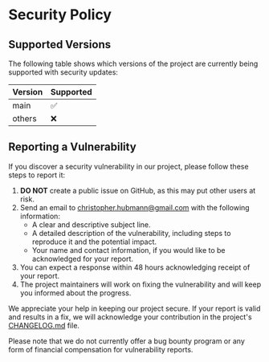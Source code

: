 # Security Policy

## Supported Versions

The following table shows which versions of the project are currently being supported with security updates:

| Version | Supported          |
| ------- | ------------------ |
| main    | :white_check_mark: |
| others  | :x:                |

## Reporting a Vulnerability

If you discover a security vulnerability in our project, please follow these steps to report it:

1. **DO NOT** create a public issue on GitHub, as this may put other users at risk.
2. Send an email to [christopher.hubmann@gmail.com](mailto:christopher.hubmann@gmail.com) with the following information:
   - A clear and descriptive subject line.
   - A detailed description of the vulnerability, including steps to reproduce it and the potential impact.
   - Your name and contact information, if you would like to be acknowledged for your report.
3. You can expect a response within 48 hours acknowledging receipt of your report.
4. The project maintainers will work on fixing the vulnerability and will keep you informed about the progress.

We appreciate your help in keeping our project secure. If your report is valid and results in a fix, we will acknowledge your contribution in the project's [CHANGELOG.md](CHANGELOG.md) file.

Please note that we do not currently offer a bug bounty program or any form of financial compensation for vulnerability reports.
